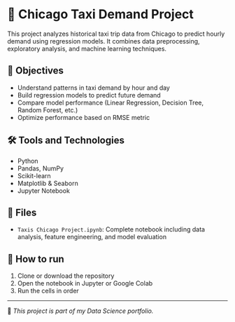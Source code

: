 # 🚕 Chicago Taxi Demand Project

This project analyzes historical taxi trip data from Chicago to predict hourly demand using regression models. It combines data preprocessing, exploratory analysis, and machine 
learning techniques.

## 🎯 Objectives
- Understand patterns in taxi demand by hour and day
- Build regression models to predict future demand
- Compare model performance (Linear Regression, Decision Tree, Random Forest, etc.)
- Optimize performance based on RMSE metric

## 🛠️ Tools and Technologies
- Python
- Pandas, NumPy
- Scikit-learn
- Matplotlib & Seaborn
- Jupyter Notebook

## 📁 Files
- `Taxis Chicago Project.ipynb`: Complete notebook including data analysis, feature engineering, and model evaluation

## 🚀 How to run
1. Clone or download the repository
2. Open the notebook in Jupyter or Google Colab
3. Run the cells in order

---

📌 *This project is part of my Data Science portfolio.*
